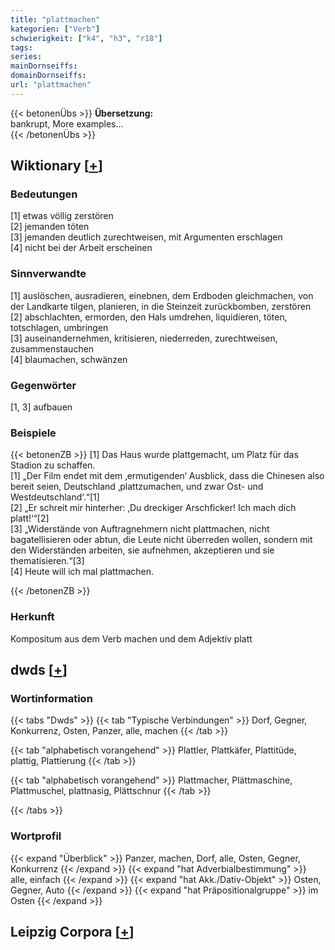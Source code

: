 ```yaml
---
title: "plattmachen"
kategorien: ["Verb"]
schwierigkeit: ["k4", "h3", "r18"]
tags:
series:
mainDornseiffs:
domainDornseiffs:
url: "plattmachen"
---
```


{{< betonenÜbs >}}
**Übersetzung:**  
bankrupt, More examples...  
{{< /betonenÜbs >}}

## Wiktionary [[+](https://de.wiktionary.org/wiki/plattmachen)]

### Bedeutungen
[1] etwas völlig zerstören  
[2] jemanden töten  
[3] jemanden deutlich zurechtweisen, mit Argumenten erschlagen  
[4] nicht bei der Arbeit erscheinen  

### Sinnverwandte
[1] auslöschen, ausradieren, einebnen, dem Erdboden gleichmachen, von der Landkarte tilgen, planieren, in die Steinzeit zurückbomben, zerstören  
[2] abschlachten, ermorden, den Hals umdrehen, liquidieren, töten, totschlagen, umbringen  
[3] auseinandernehmen, kritisieren, niederreden, zurechtweisen, zusammenstauchen  
[4] blaumachen, schwänzen  

### Gegenwörter
[1, 3] aufbauen  

### Beispiele
{{< betonenZB >}}
[1] Das Haus wurde plattgemacht, um Platz für das Stadion zu schaffen.  
[1] „Der Film endet mit dem ‚ermutigenden‘ Ausblick, dass die Chinesen also bereit seien, Deutschland ‚plattzumachen, und zwar Ost- und Westdeutschland‘.“[1]  
[2] „Er schreit mir hinterher: ‚Du dreckiger Arschficker! Ich mach dich platt!‘“[2]  
[3] „Widerstände von Auftragnehmern nicht plattmachen, nicht bagatellisieren oder abtun, die Leute nicht überreden wollen, sondern mit den Widerständen arbeiten, sie aufnehmen, akzeptieren und sie thematisieren.“[3]  
[4] Heute will ich mal plattmachen.  

{{< /betonenZB >}}
### Herkunft
Kompositum aus dem Verb machen und dem Adjektiv platt  



## dwds [[+](https://www.dwds.de/wb/plattmachen)]

### Wortinformation
{{< tabs "Dwds" >}}
{{< tab "Typische Verbindungen" >}}
Dorf, Gegner, Konkurrenz, Osten, Panzer, alle, machen
{{< /tab >}}

{{< tab "alphabetisch vorangehend" >}}
Plattler, Plattkäfer, Plattitüde, plattig, Plattierung
{{< /tab >}}

{{< tab "alphabetisch vorangehend" >}}
Plattmacher, Plättmaschine, Plattmuschel, plattnasig, Plättschnur
{{< /tab >}}

{{< /tabs >}}

### Wortprofil
{{< expand "Überblick" >}} Panzer, machen, Dorf, alle, Osten, Gegner, Konkurrenz {{< /expand >}}
{{< expand "hat Adverbialbestimmung" >}} alle, einfach {{< /expand >}}
{{< expand "hat Akk./Dativ-Objekt" >}} Osten, Gegner, Auto {{< /expand >}}
{{< expand "hat Präpositionalgruppe" >}} im Osten {{< /expand >}}

## Leipzig Corpora [[+](https://corpora.uni-leipzig.de/en/res?word=plattmachen&corpusId=deu_newscrawl-public_2018)]

